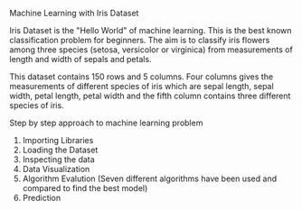 Machine Learning with Iris Dataset 

Iris Dataset is the "Hello World" of machine learning. This is the best known classification problem for beginners. The aim is to classify iris flowers among three species (setosa, versicolor or virginica) from measurements of length and width of sepals and petals.

This dataset contains 150 rows and 5 columns. Four columns gives the measurements of different species of iris which are sepal length, sepal width, petal length, petal width and the fifth column contains three different species of iris. 

Step by step approach to machine learning problem 

1. Importing Libraries
2. Loading the Dataset
3. Inspecting the data
4. Data Visualization 
5. Algorithm Evalution (Seven different algorithms have been used and compared to find the best model)
6. Prediction 


